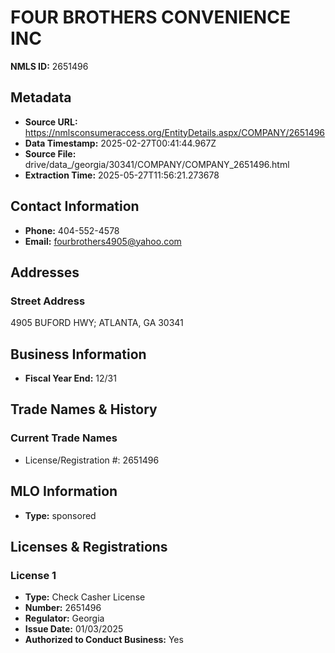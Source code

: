 # FOUR BROTHERS CONVENIENCE INC

**NMLS ID:** 2651496

## Metadata
- **Source URL:** https://nmlsconsumeraccess.org/EntityDetails.aspx/COMPANY/2651496
- **Data Timestamp:** 2025-02-27T00:41:44.967Z
- **Source File:** drive/data_/georgia/30341/COMPANY/COMPANY_2651496.html
- **Extraction Time:** 2025-05-27T11:56:21.273678

## Contact Information
- **Phone:** 404-552-4578
- **Email:** fourbrothers4905@yahoo.com

## Addresses
### Street Address
4905 BUFORD HWY; ATLANTA, GA 30341

## Business Information
- **Fiscal Year End:** 12/31

## Trade Names & History
### Current Trade Names
- License/Registration #: 2651496

## MLO Information
- **Type:** sponsored

## Licenses & Registrations

### License 1
- **Type:** Check Casher License
- **Number:** 2651496
- **Regulator:** Georgia
- **Issue Date:** 01/03/2025
- **Authorized to Conduct Business:** Yes
